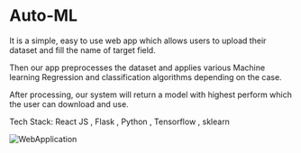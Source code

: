 # Auto-ML
It is a simple, easy to use web app which allows users to upload their dataset and fill the name of target field.

Then our app preprocesses the dataset and applies various Machine learning Regression and classification algorithms depending on the case.

After processing, our system will return a model with highest perform which the user can download and use.

Tech Stack: React JS , Flask , Python , Tensorflow , sklearn

![WebApplication](https://user-images.githubusercontent.com/54181872/147654449-89b0bb41-dcc7-4ec2-a044-9de2542d1e84.png)
